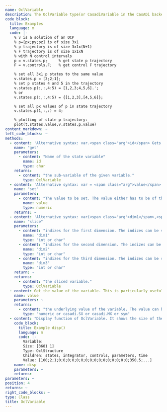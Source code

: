 ```yaml
--- 
name: OclVariable
description: The OclVariable type(or CasadiVariable in the CasADi backend) is the basic structure to retrieve, store, modify structured optimization variables. You can access subvariables by their name like the state trajectory or the control variables.
code_block:
  title: Examples
  language: m
  code: |- 
    % v is a solution of an OCP
    % p=[px;py;pz] is of size 3x1
    % p trajectory is of size 3x1x(N+1) 
    % F trajectory is of size 1x1xN
    % with N control intervals
    p = v.states.p;     % get state p trajectory
    F = v.controls.F;   % get control F trajectory

    % set all 3x1 p states to the same value
    v.states.p = [3;2;1]; 
    % set p states 4 and 5 in the trajectory
    v.states.p(:,:,4:5) = [1,2,3;4,5,6].'; 
    % or 
    v.states.p(:,:,4:5) = {[1,2,3],[4,5,6]}; 

    % set all px values of p in state trajectory
    v.states.p(1,:,:) = 4;

    % plotting of state p trajectory:
    plot(t.states.value,v.states.p.value)
content_markdown: ~
left_code_blocks: ~
methods: 
  - content: 'Alternative syntax: var.<span class="arg">id</span> Gets a sub-variable of a variable. You can use the shorthand notation with the dot operator, e.g.: solution.states.x'
    name: "get"
    parameters: 
      - content: "Name of the state variable"
        name: id
        type: char
    returns: 
      - content: "the sub-variable of the given variable."
        type: OclVariable
  - content: 'Alternative syntax: var = <span class="arg">value</span> Sets a value to the variable.'
    name: "set"
    parameters: 
      - content: "The value to be set. The value either has to be of the same dimension as the variable or if possible it will be repeated in some dimensions to fit the variable. Scalar values will be set to all entries of the variable. You can use the shorthand notation, e.g. initialGuess.states.x = [1,2,3]"
        name: value
        type: numeric
    returns: ~
  - content: 'Alternative syntax: var(<span class="arg">dim1</span>,<span class="arg">dim2</span>,<span class="arg">dim3</span>) Gets a slice of a variable. You can use the shorthand notation e.g.: x = var(1:10,1,:)'
    name: "slice"
    parameters: 
      - content: "indizes for the first dimension. The indizes can be scalar, integer arrays, or one of: 'all', ':', 'end'."
        name: "dim1"
        type: "int or char"
      - content: "indizes for the second dimension. The indizes can be scalar, integer arrays, or one of: 'all', ':', 'end'."
        name: "dim2"
        type: "int or char"
      - content: "indizes for the third dimension. The indizes can be scalar, integer arrays, or one of: 'all', ':', 'end'."
        name: "dim3"
        type: "int or char"
    return: ~
    returns: 
      - content: "the sliced variable."
        type: OclVariable
  - content: Get the value of the variable. This is particularly useful if you want to plot the numeric values of the variable, for example for the solution. In system and OCP definition this gives you the underlying symbolic values.
    name: value
    parameters: ~
    returns: 
      - content: "the underlying value of the variable. The value can be either numeric (for initial guess and solution) or symbolic (in system/ocp definitions)."
        type: "numeric or casadi.SX or casadi.MX or sym"
  - content: "Display function of OclVariable. It shows the size of the variable, the names of the children variables, and a part of the value. The output of as OCP solution variable looks similar to:"
    code_block:
      title: Example disp()
      language: m
      code: |- 
        Variable:
        Size: [3681 1]
        Type: OclStructure
        Children: states, integrator, controls, parameters, time
        Value: [100;2;1;0;0;0;0;0;0;0;0;0;0;0;0;0;0;0;0;350.5;...]
    name: disp
    parameters: ~
    returns: 
parameters: ~
position: 4
returns: ~
right_code_blocks: ~
type: Class
title: OclVariable
---
```


